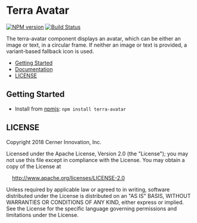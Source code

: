 # Terra Avatar


[![NPM version](http://img.shields.io/npm/v/terra-avatar.svg)](https://www.npmjs.org/package/terra-avatar)
[![Build Status](https://travis-ci.org/cerner/terra-core.svg?branch=master)](https://travis-ci.org/cerner/terra-core)

The terra-avatar component displays an avatar, which can be either an image or text, in a circular frame. If neither an image or text is provided, a variant-based fallback icon is used.

- [Getting Started](#getting-started)
- [Documentation](https://github.com/cerner/terra-core/tree/master/packages/terra-avatar/docs)
- [LICENSE](#license)

## Getting Started

- Install from [npmjs](https://www.npmjs.com): `npm install terra-avatar`

## LICENSE

Copyright 2018 Cerner Innovation, Inc.

Licensed under the Apache License, Version 2.0 (the "License"); you may not use this file except in compliance with the License. You may obtain a copy of the License at

&nbsp;&nbsp;&nbsp;&nbsp;http://www.apache.org/licenses/LICENSE-2.0

Unless required by applicable law or agreed to in writing, software distributed under the License is distributed on an "AS IS" BASIS, WITHOUT WARRANTIES OR CONDITIONS OF ANY KIND, either express or implied. See the License for the specific language governing permissions and limitations under the License.
